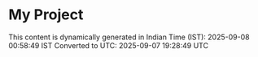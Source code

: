 # My Project

This content is dynamically generated in Indian Time (IST): 2025-09-08 00:58:49 IST
Converted to UTC: 2025-09-07 19:28:49 UTC
